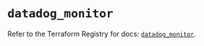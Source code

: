# `datadog_monitor`

Refer to the Terraform Registry for docs: [`datadog_monitor`](https://registry.terraform.io/providers/datadog/datadog/3.73.0/docs/resources/monitor).

